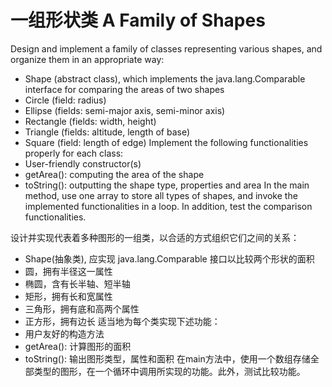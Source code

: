 # 一组形状类 A Family of Shapes
Design and implement a family of classes representing various shapes, and organize them in an appropriate way:
- Shape (abstract class), which implements the java.lang.Comparable interface for comparing the areas of two shapes
- Circle (field: radius)
- Ellipse (fields: semi-major axis, semi-minor axis)
- Rectangle (fields: width, height)
- Triangle (fields: altitude, length of base)
- Square (field: length of edge)
Implement the following functionalities properly for each class:
- User-friendly constructor(s)
- getArea(): computing the area of the shape
- toString(): outputting the shape type, properties and area
In the main method, use one array to store all types of shapes, and invoke the implemented functionalities in a loop. In addition, test the comparison functionalities.

设计并实现代表着多种图形的一组类，以合适的方式组织它们之间的关系：
- Shape(抽象类), 应实现 java.lang.Comparable 接口以比较两个形状的面积
- 圆，拥有半径这一属性
- 椭圆，含有长半轴、短半轴
- 矩形，拥有长和宽属性
- 三角形，拥有底和高两个属性
- 正方形，拥有边长
适当地为每个类实现下述功能：
- 用户友好的构造方法
- getArea(): 计算图形的面积
- toString(): 输出图形类型，属性和面积
在main方法中，使用一个数组存储全部类型的图形，在一个循环中调用所实现的功能。此外，测试比较功能。



